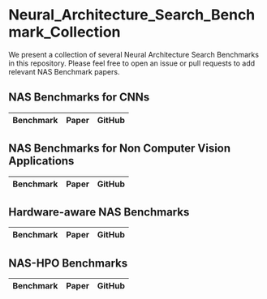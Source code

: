 # Neural_Architecture_Search_Benchmark_Collection

We present a collection of several Neural Architecture Search Benchmarks in this repository. Please feel free to open an issue or pull requests to add relevant NAS Benchmark papers.

## NAS Benchmarks for CNNs


| Benchmark | Paper         | GitHub                  |
|:--------------------------------------------------------------------------------------------------------|:--------------|:-----------------------|




## NAS Benchmarks for Non Computer Vision Applications

| Benchmark | Paper         | GitHub                  |
|:--------------------------------------------------------------------------------------------------------|:--------------|:-----------------------|




## Hardware-aware NAS Benchmarks

| Benchmark | Paper         | GitHub                  |
|:--------------------------------------------------------------------------------------------------------|:--------------|:-----------------------|



## NAS-HPO Benchmarks


| Benchmark | Paper         | GitHub                  |
|:--------------------------------------------------------------------------------------------------------|:--------------|:-----------------------|
